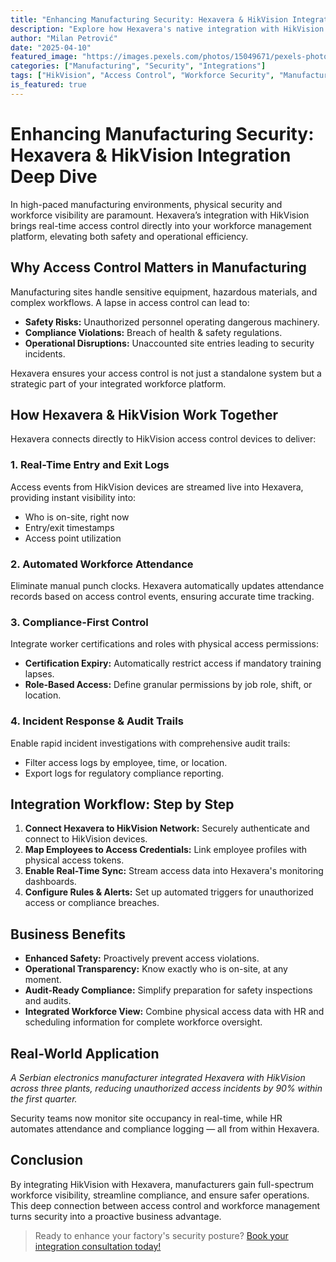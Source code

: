 ```yaml
---
title: "Enhancing Manufacturing Security: Hexavera & HikVision Integration Deep Dive"
description: "Explore how Hexavera's native integration with HikVision access control systems enhances security, compliance, and operational visibility for manufacturing environments."
author: "Milan Petrović"
date: "2025-04-10"
featured_image: "https://images.pexels.com/photos/15049671/pexels-photo-15049671/free-photo-of-close-up-photo-of-a-padlock.jpeg?auto=compress&cs=tinysrgb&w=1260&h=750&dpr=1"
categories: ["Manufacturing", "Security", "Integrations"]
tags: ["HikVision", "Access Control", "Workforce Security", "Manufacturing Compliance"]
is_featured: true
---
```


# Enhancing Manufacturing Security: Hexavera & HikVision Integration Deep Dive

In high-paced manufacturing environments, physical security and workforce visibility are paramount. Hexavera’s integration with HikVision brings real-time access control directly into your workforce management platform, elevating both safety and operational efficiency.



## Why Access Control Matters in Manufacturing

Manufacturing sites handle sensitive equipment, hazardous materials, and complex workflows. A lapse in access control can lead to:

- **Safety Risks:** Unauthorized personnel operating dangerous machinery.
- **Compliance Violations:** Breach of health & safety regulations.
- **Operational Disruptions:** Unaccounted site entries leading to security incidents.

Hexavera ensures your access control is not just a standalone system but a strategic part of your integrated workforce platform.

## How Hexavera & HikVision Work Together

Hexavera connects directly to HikVision access control devices to deliver:

### 1. Real-Time Entry and Exit Logs
Access events from HikVision devices are streamed live into Hexavera, providing instant visibility into:

- Who is on-site, right now
- Entry/exit timestamps
- Access point utilization

### 2. Automated Workforce Attendance
Eliminate manual punch clocks. Hexavera automatically updates attendance records based on access control events, ensuring accurate time tracking.

### 3. Compliance-First Control
Integrate worker certifications and roles with physical access permissions:

- **Certification Expiry:** Automatically restrict access if mandatory training lapses.
- **Role-Based Access:** Define granular permissions by job role, shift, or location.

### 4. Incident Response & Audit Trails
Enable rapid incident investigations with comprehensive audit trails:

- Filter access logs by employee, time, or location.
- Export logs for regulatory compliance reporting.

## Integration Workflow: Step by Step

1. **Connect Hexavera to HikVision Network:** Securely authenticate and connect to HikVision devices.
2. **Map Employees to Access Credentials:** Link employee profiles with physical access tokens.
3. **Enable Real-Time Sync:** Stream access data into Hexavera's monitoring dashboards.
4. **Configure Rules & Alerts:** Set up automated triggers for unauthorized access or compliance breaches.

## Business Benefits

- **Enhanced Safety:** Proactively prevent access violations.
- **Operational Transparency:** Know exactly who is on-site, at any moment.
- **Audit-Ready Compliance:** Simplify preparation for safety inspections and audits.
- **Integrated Workforce View:** Combine physical access data with HR and scheduling information for complete workforce oversight.

## Real-World Application

_A Serbian electronics manufacturer integrated Hexavera with HikVision across three plants, reducing unauthorized access incidents by 90% within the first quarter._

Security teams now monitor site occupancy in real-time, while HR automates attendance and compliance logging — all from within Hexavera.

## Conclusion

By integrating HikVision with Hexavera, manufacturers gain full-spectrum workforce visibility, streamline compliance, and ensure safer operations. This deep connection between access control and workforce management turns security into a proactive business advantage.

> Ready to enhance your factory's security posture? [Book your integration consultation today!](https://hexavera.com/contact)